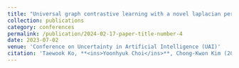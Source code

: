 ```yaml
---
title: "Universal graph contrastive learning with a novel laplacian perturbation"
collection: publications
category: conferences
permalink: /publication/2024-02-17-paper-title-number-4
date: 2023-07-02
venue: 'Conference on Uncertainty in Artificial Intelligence (UAI)'
citation: 'Taewook Ko, **<ins>Yoonhyuk Choi</ins>**, Chong-Kwon Kim (2023)'
---
```

